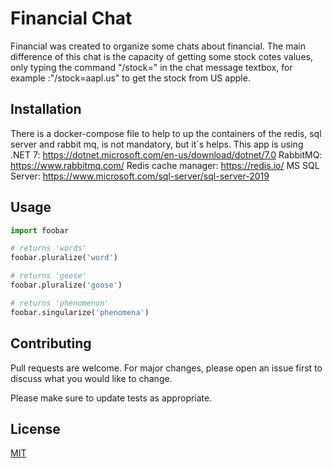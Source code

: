 # Financial Chat

Financial was created to organize some chats about financial. The main difference of this chat is the capacity of getting some stock cotes values, only typing the command "/stock=" in the chat message textbox, for example :"/stock=aapl.us" to get the stock from US apple.

## Installation

There is a docker-compose file to help to up the containers of the redis, sql server and rabbit mq, is not mandatory, but it´s helps.
This app is using 
.NET 7: https://dotnet.microsoft.com/en-us/download/dotnet/7.0
RabbitMQ: https://www.rabbitmq.com/
Redis cache manager: https://redis.io/
MS SQL Server: https://www.microsoft.com/sql-server/sql-server-2019

## Usage

```python
import foobar

# returns 'words'
foobar.pluralize('word')

# returns 'geese'
foobar.pluralize('goose')

# returns 'phenomenon'
foobar.singularize('phenomena')
```

## Contributing

Pull requests are welcome. For major changes, please open an issue first
to discuss what you would like to change.

Please make sure to update tests as appropriate.

## License

[MIT](https://choosealicense.com/licenses/mit/)
